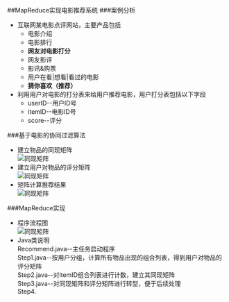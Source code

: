 ##MapReduce实现电影推荐系统
###案例分析
* 互联网某电影点评网站，主要产品包括
    * 电影介绍
    * 电影排行
    * **网友对电影打分**
    * 网友影评
    * 影讯&购票
    * 用户在看|想看|看过的电影
    * **猜你喜欢（推荐）**
* 利用用户对电影的打分表来给用户推荐电影，用户打分表包括以下字段
    * userID--用户ID号
    * itemID--电影ID号
    * score--评分

###基于电影的协同过滤算法
* 建立物品的同现矩阵  
  ![同现矩阵](https://github.com/ParadeTo/Recommend/tree/master/img/theory-5.png "同现矩阵")
* 建立用户对物品的评分矩阵  
  ![同现矩阵](https://github.com/ParadeTo/Recommend/tree/master/img/theory-6.png "平分矩阵")
* 矩阵计算推荐结果  
  ![同现矩阵](https://github.com/ParadeTo/Recommend/tree/master/img/theory-7.png "矩阵计算")

###MapReduce实现
* 程序流程图  
 ![同现矩阵](https://github.com/ParadeTo/Recommend/tree/master/mapreduce.jpg "MapReduce")
* Java类说明  
Recommend.java--主任务启动程序  
Step1.java--按用户分组，计算所有物品出现的组合列表，得到用户对物品的评分矩阵  
Step2.java--对itemID组合列表进行计数，建立其同现矩阵  
Step3.java--对同现矩阵和评分矩阵进行转型，便于后续处理  
Step4.
